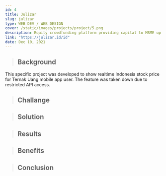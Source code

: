 ```yaml
---
id: 4
title: Julizar
slug: julizar
type: WEB DEV / WEB DESIGN
cover: /static/images/projects/project/5.png
description: Equity crowdfunding platform providing capital to MSME up to 100 million rupiah
link: "https://julizar.id/id"
date: Dec 10, 2021
---
```


> ## Background

This specific project was developed to show realtime Indonesia stock price for Ternak Uang mobile app user. The feature was taken down due to restricted API access.

> ## Challange

> ## Solution

> ## Results

> ## Benefits

> ## Conclusion

